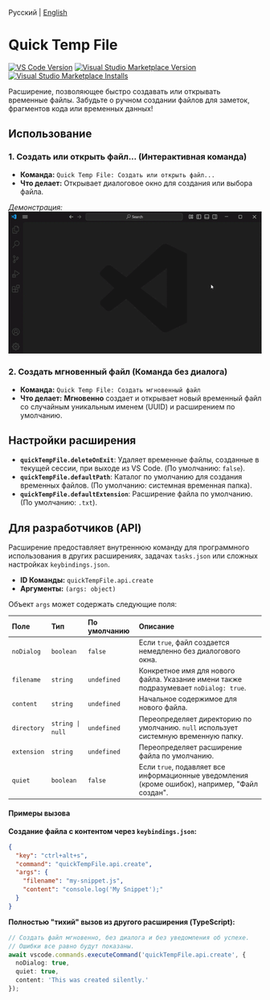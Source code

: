 Русский | [English](README.md)

# Quick Temp File

[![VS Code Version](https://img.shields.io/badge/vscode-^1.80.0-blue.svg)](https://code.visualstudio.com) [![Visual Studio Marketplace Version](https://img.shields.io/vscode-marketplace/v/slyf.quick-temp-file.svg)](https://marketplace.visualstudio.com/items?itemName=slyf.quick-temp-file) [![Visual Studio Marketplace Installs](https://img.shields.io/vscode-marketplace/i/slyf.quick-temp-file.svg)](https://marketplace.visualstudio.com/items?itemName=slyf.quick-temp-file)

Расширение, позволяющее быстро создавать или открывать временные файлы. Забудьте о ручном создании файлов для заметок, фрагментов кода или временных данных!

## Использование

### 1. Создать или открыть файл... (Интерактивная команда)

* **Команда:** `Quick Temp File: Создать или открыть файл...`
* **Что делает:** Открывает диалоговое окно для создания или выбора файла.

*Демонстрация:*
![Quick Temp File](images/demo.gif)

### 2. Создать мгновенный файл (Команда без диалога)

* **Команда:** `Quick Temp File: Создать мгновенный файл`
* **Что делает:** **Мгновенно** создает и открывает новый временный файл со случайным уникальным именем (UUID) и расширением по умолчанию.

## Настройки расширения

* **`quickTempFile.deleteOnExit`**: Удаляет временные файлы, созданные в текущей сессии, при выходе из VS Code. (По умолчанию: `false`).
* **`quickTempFile.defaultPath`**: Каталог по умолчанию для создания временных файлов. (По умолчанию: системная временная папка).
* **`quickTempFile.defaultExtension`**: Расширение файла по умолчанию. (По умолчанию: `.txt`).

## Для разработчиков (API)

Расширение предоставляет внутреннюю команду для программного использования в других расширениях, задачах `tasks.json` или сложных настройках `keybindings.json`.

* **ID Команды:** `quickTempFile.api.create`
* **Аргументы:** `(args: object)`

Объект `args` может содержать следующие поля:

| Поле | Тип | По умолчанию | Описание |
| :--- | :--- | :--- | :--- |
| `noDialog` | `boolean`| `false` | Если `true`, файл создается немедленно без диалогового окна. |
| `filename` | `string` | `undefined` | Конкретное имя для нового файла. Указание имени также подразумевает `noDialog: true`. |
| `content` | `string` | `undefined` | Начальное содержимое для нового файла. |
| `directory`| `string \| null` | `undefined` | Переопределяет директорию по умолчанию. `null` использует системную временную папку. |
| `extension`| `string` | `undefined` | Переопределяет расширение файла по умолчанию. |
| `quiet` | `boolean` | `false` | Если `true`, подавляет все информационные уведомления (кроме ошибок), например, "Файл создан". |

#### Примеры вызова

**Создание файла с контентом через `keybindings.json`:**
```json
{
  "key": "ctrl+alt+s",
  "command": "quickTempFile.api.create",
  "args": {
    "filename": "my-snippet.js",
    "content": "console.log('My Snippet');"
  }
}
```

**Полностью "тихий" вызов из другого расширения (TypeScript):**
```typescript
// Создать файл мгновенно, без диалога и без уведомления об успехе.
// Ошибки все равно будут показаны.
await vscode.commands.executeCommand('quickTempFile.api.create', {
  noDialog: true,
  quiet: true,
  content: 'This was created silently.'
});
```